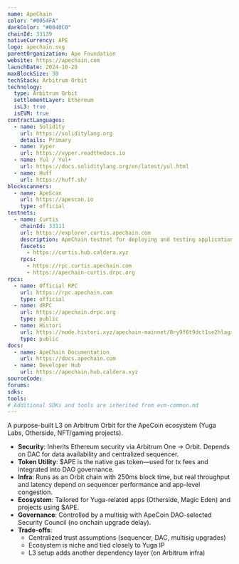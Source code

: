 ```yaml
---
name: ApeChain
color: "#0054FA"
darkColor: "#0040C0"
chainId: 33139
nativeCurrency: APE
logo: apechain.svg
parentOrganization: Ape Foundation
website: https://apechain.com
launchDate: 2024-10-20
maxBlockSize: 30
techStack: Arbitrum Orbit
technology:
  type: Arbitrum Orbit
  settlementLayer: Ethereum
  isL3: true
  isEVM: true
contractLanguages:
  - name: Solidity
    url: https://soliditylang.org
    details: Primary
  - name: Vyper
    url: https://vyper.readthedocs.io
  - name: Yul / Yul+
    url: https://docs.soliditylang.org/en/latest/yul.html
  - name: Huff
    url: https://huff.sh/
blockscanners:
  - name: ApeScan
    url: https://apescan.io
    type: official
testnets:
  - name: Curtis
    chainId: 33111
    url: https://explorer.curtis.apechain.com
    description: ApeChain testnet for deploying and testing applications before mainnet launch.
    faucets: 
      - https://curtis.hub.caldera.xyz
    rpcs:
      - https://rpc.curtis.apechain.com
      - https://apechain-curtis.drpc.org
rpcs:
  - name: Official RPC
    url: https://rpc.apechain.com
    type: official
  - name: dRPC
    url: https://apechain.drpc.org
    type: public
  - name: Histori
    url: https://node.histori.xyz/apechain-mainnet/8ry9f6t9dct1se2hlagxnd9n2a
    type: public
docs:
  - name: ApeChain Documentation
    url: https://docs.apechain.com
  - name: Developer Hub
    url: https://apechain.hub.caldera.xyz
sourceCode:
forums:
sdks:
tools:
# Additional SDKs and tools are inherited from evm-common.md
---
```


A purpose-built L3 on Arbitrum Orbit for the ApeCoin ecosystem (Yuga Labs, Otherside, NFT/gaming projects).

- **Security**: Inherits Ethereum security via Arbitrum One → Orbit. Depends on DAC for data availability and centralized sequencer.  
- **Token Utility**: $APE is the native gas token—used for tx fees and integrated into DAO governance.  
- **Infra**: Runs as an Orbit chain with 250ms block time, but real throughput and latency depend on sequencer performance and app-level congestion.  
- **Ecosystem**: Tailored for Yuga-related apps (Otherside, Magic Eden) and projects using $APE.  
- **Governance**: Controlled by a multisig with ApeCoin DAO-selected Security Council (no onchain upgrade delay).  
- **Trade-offs**:  
  - Centralized trust assumptions (sequencer, DAC, multisig upgrades)  
  - Ecosystem is niche and tied closely to Yuga IP  
  - L3 setup adds another dependency layer (on Arbitrum infra)  